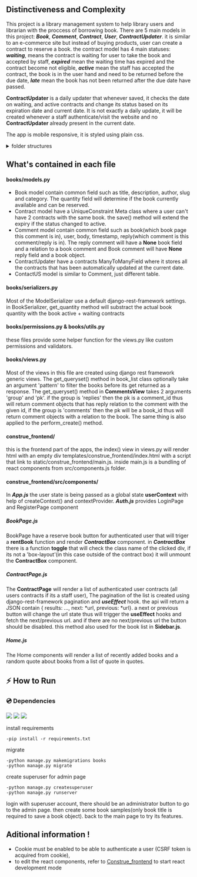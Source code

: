 ## Distinctiveness and Complexity
This project is a library management system to help library users and librarian with the proccess of borrowing book. There are 5 main models in this project: ***Book***, ***Comment***, ***Contract***, ***User***, ***ContractUpdater***. it is similar to an e-commerce site but instead of buying products, user can create a contract to reserve a book. the contract model has 4 main statuses: ***waiting***,  means the contract is waiting for user to take the book and accepted by staff, ***expired*** mean the waiting time has expired and the contract become not eligible, ***active*** mean the staff has accepted the contract, the book is in the user hand and need to be returned before the due date, ***late*** mean the book has not been returned after the due date have passed.

**ContractUpdater** is a daily updater that whenever saved, it checks the date on waiting, and active contracts and change its status based on its expiration date and current date. It is not exactly a daily update, it will be created whenever a staff authenticate/visit the website and no **ContractUpdater** already present in the current date.

The app is mobile responsive, it is styled using plain css.



<details>
  <summary>folder structures</summary>
  List of important files to look for
  
    ```
    construe
    │
    ├── books               # rest APIs
    │     ├── models.py 
    │     ├── views.py
    │     ├── serializers.py
    │     ├── permissions.py
    │     ├── utils.py
    │     ├── urls.py
    │     └── ...
    │ 
    ├── construe
    │     ├── settings.py
    │     └── ...
    │
    ├── construe_frontend   #react frontend
    │     ├── src
    │     │    └── Components
    │     │            ├── App.js
    │     │            ├── Auth.js
    │     │            ├── BookPage.js
    │     │            ├── Comments.js
    │     │            ├── Header.js
    │     │            └── ...
    │     │
    │     ├── static
    │     ├── templates
    |     └── ...
    |
    ├── users     
    │     ├── models.py 
    │     ├── views.py
    │     ├── serializers.py
    │     └── ...
    │
    ├── manage.py
    └── reuirements.txt
    ```
</details>

## What's contained in each file
#### books/models.py
- Book model contain common field such as title, description, author, slug and category. The quantity field will determine if the book currently available and can be reserved.
- Contract model have a UniqueConstraint Meta class where a user can't have 2 contracts with the same book. the save() method will extend the expiry if the status changed to active.
- Comment model contain common field such as book(which book page this comment is in), user, body, timestamp, reply(which comment is this comment/reply is in). The reply comment will have a **None** book field and a relation to a book comment and Book comment will have **None** reply field and a book object.
- ContractUpdater have a contracts ManyToManyField where it stores all the contracts that has been automatically updated at the current date.
- ContactUS model is similar to Comment, just different table.

#### books/serializers.py
Most of the ModelSerializer use a default django-rest-framework settings. in BookSerializer, get_quantity method will substract the actual book quantity with the book active + waiting contracts 

#### books/permissions.py & books/utils.py
these files provide some helper function for the views.py like custom permissions and validators.

#### books/views.py
Most of the views in this file are created using django rest framework generic views. The get_queryset() method in book_list class optionally take an argument 'pattern' to filter the books before its get returned as a response. The get_queryset() method in **CommentsView** takes 2 arguments 'group' and 'pk'. if the group is 'replies' then the pk is a comment_id thus will return comment objects that has reply relation to the comment with the given id, if the group is 'comments' then the pk will be a book_id thus will return comment objects with a relation to the book. The same thing is also applied to the perform_create() method.

#### construe_frontend/
this is the frontend part of the apps, the index() view in views.py will render html with an empty div templates/construe_frontend/index.html with a script that link to static/construe_frontend/main.js. inside main.js is a bundling of react components from src/components.js folder.

#### construe_frontend/src/components/
In ***App.js*** the user state is being passed as a global state **userContext** with help of createContext() and contextProvider.
***Auth.js*** provides LoginPage and RegisterPage component
##### BookPage.js
BookPage have  a reserve book button for authenticated user that will triger a **rentBook** function and render ***ContractBox*** component. in ***ContractBox*** there is a function **toggle** that will check the class name of the clicked div, if its not a 'box-layout'(in this case outside of the contract box) it will unmount the **ContractBox** component.

##### ContractPage.js
The **ContractPage** will render a list of authenticated user contracts (all users contracts if its a staff user), The pagination of the list is created using django-rest-framework pagination and ***useEffect*** hook. the api will return a JSON contain { results: ..., next: *url, previous: *url}. a next or previous button will change the url state thus will trigger the **useEffect** hooks and fetch the next/previous url. and if there are no next/previous url the button should be disabled. this method also used for the book list in **Sidebar.js**.

##### Home.js
The Home components will render a list of recently added books and a random quote about books from a list of quote in quotes.







## :zap: How to Run

### :cd: Dependencies
<a href="https://python.org" target="_blank"><img src="https://img.shields.io/badge/Python-3.9-green" /></a>
<a href="https://www.djangoproject.com/"><img src="https://img.shields.io/badge/Django-3.2-green" /></a>
<a href="https://www.django-rest-framework.org/"><img src="https://img.shields.io/badge/django--rest--framework-3.12-green" /></a>

install requirements

```
-pip install -r requirements.txt
```

migrate

```
-python manage.py makemigrations books
-python manage.py migrate
```
create superuser for admin page

```
-python manage.py createsuperuser
-python manage.py runserver
```

login with superuser account, there should be an administrator button to go to the admin page. then create some book samples(only book title is required to save a book object).
back to the main page to try its features.


## Aditional information !
- Cookie must be enabled to be able to authenticate a user (CSRF token is acquired from cookie),
- to edit the react components, refer to [Construe_frontend](/construe_frontend/README.md) to start react development mode